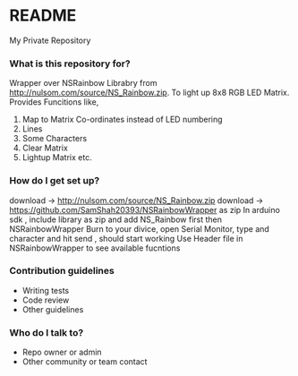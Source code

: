# README #

My Private Repository

### What is this repository for? ###

Wrapper over NSRainbow Librabry from http://nulsom.com/source/NS_Rainbow.zip. 
To light up 8x8 RGB LED Matrix.
Provides Funcitions like, 
1. Map to Matrix Co-ordinates instead of LED numbering 
2. Lines 
3. Some Characters 
4. Clear Matrix 
5. Lightup Matrix etc.
### How do I get set up? ###

download -> http://nulsom.com/source/NS_Rainbow.zip
download -> https://github.com/SamShah20393/NSRainbowWrapper as zip
In arduino sdk , include  library as zip and add NS_Rainbow first then NSRainbowWrapper
Burn to your divice, open Serial Monitor, type and character and hit send , should start working 
Use Header file in NSRainbowWrapper to see available fucntions 
 
### Contribution guidelines ###
* Writing tests
* Code review
* Other guidelines

### Who do I talk to? ###

* Repo owner or admin
* Other community or team contact
